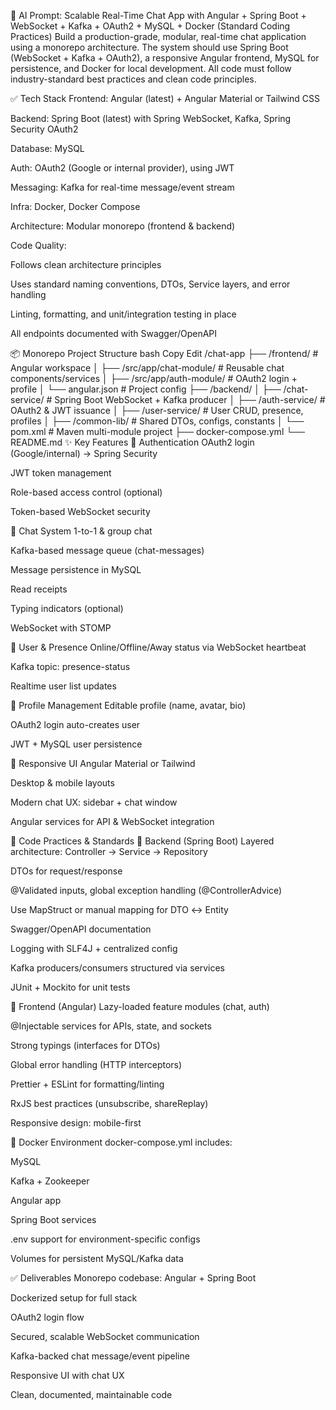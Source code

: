 🧠 AI Prompt: Scalable Real-Time Chat App with Angular + Spring Boot + WebSocket + Kafka + OAuth2 + MySQL + Docker (Standard Coding Practices)
Build a production-grade, modular, real-time chat application using a monorepo architecture. The system should use Spring Boot (WebSocket + Kafka + OAuth2), a responsive Angular frontend, MySQL for persistence, and Docker for local development. All code must follow industry-standard best practices and clean code principles.

✅ Tech Stack
Frontend: Angular (latest) + Angular Material or Tailwind CSS

Backend: Spring Boot (latest) with Spring WebSocket, Kafka, Spring Security OAuth2

Database: MySQL

Auth: OAuth2 (Google or internal provider), using JWT

Messaging: Kafka for real-time message/event stream

Infra: Docker, Docker Compose

Architecture: Modular monorepo (frontend & backend)

Code Quality:

Follows clean architecture principles

Uses standard naming conventions, DTOs, Service layers, and error handling

Linting, formatting, and unit/integration testing in place

All endpoints documented with Swagger/OpenAPI

📦 Monorepo Project Structure
bash
Copy
Edit
/chat-app
├── /frontend/                    # Angular workspace
│   ├── /src/app/chat-module/    # Reusable chat components/services
│   ├── /src/app/auth-module/    # OAuth2 login + profile
│   └── angular.json             # Project config
├── /backend/
│   ├── /chat-service/           # Spring Boot WebSocket + Kafka producer
│   ├── /auth-service/           # OAuth2 & JWT issuance
│   ├── /user-service/           # User CRUD, presence, profiles
│   ├── /common-lib/             # Shared DTOs, configs, constants
│   └── pom.xml                  # Maven multi-module project
├── docker-compose.yml
└── README.md
✨ Key Features
🔐 Authentication
OAuth2 login (Google/internal) → Spring Security

JWT token management

Role-based access control (optional)

Token-based WebSocket security

💬 Chat System
1-to-1 & group chat

Kafka-based message queue (chat-messages)

Message persistence in MySQL

Read receipts

Typing indicators (optional)

WebSocket with STOMP

👥 User & Presence
Online/Offline/Away status via WebSocket heartbeat

Kafka topic: presence-status

Realtime user list updates

👤 Profile Management
Editable profile (name, avatar, bio)

OAuth2 login auto-creates user

JWT + MySQL user persistence

📲 Responsive UI
Angular Material or Tailwind

Desktop & mobile layouts

Modern chat UX: sidebar + chat window

Angular services for API & WebSocket integration

🧼 Code Practices & Standards
🔁 Backend (Spring Boot)
Layered architecture: Controller -> Service -> Repository

DTOs for request/response

@Validated inputs, global exception handling (@ControllerAdvice)

Use MapStruct or manual mapping for DTO ↔ Entity

Swagger/OpenAPI documentation

Logging with SLF4J + centralized config

Kafka producers/consumers structured via services

JUnit + Mockito for unit tests

🧹 Frontend (Angular)
Lazy-loaded feature modules (chat, auth)

@Injectable services for APIs, state, and sockets

Strong typings (interfaces for DTOs)

Global error handling (HTTP interceptors)

Prettier + ESLint for formatting/linting

RxJS best practices (unsubscribe, shareReplay)

Responsive design: mobile-first

🐳 Docker Environment
docker-compose.yml includes:

MySQL

Kafka + Zookeeper

Angular app

Spring Boot services

.env support for environment-specific configs

Volumes for persistent MySQL/Kafka data

✅ Deliverables
Monorepo codebase: Angular + Spring Boot

Dockerized setup for full stack

OAuth2 login flow

Secured, scalable WebSocket communication

Kafka-backed chat message/event pipeline

Responsive UI with chat UX

Clean, documented, maintainable code